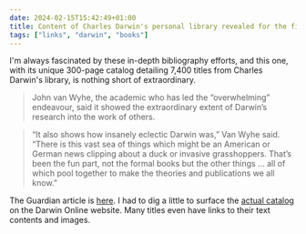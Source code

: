 ```yaml
---
date: 2024-02-15T15:42:49+01:00
title: Content of Charles Darwin's personal library revealed for the first time
tags: ["links", "darwin", "books"]
---
```

I'm always fascinated by these in-depth bibliography efforts, and this one, with
its unique 300-page catalog detailing 7,400 titles from Charles Darwin's
library, is nothing short of extraordinary. 

> John van Wyhe, the academic who has led the “overwhelming” endeavour, said it showed the extraordinary extent of Darwin’s research into the work of others.

> “It also shows how insanely eclectic Darwin was,” Van Wyhe said. “There is this vast sea of things which might be an American or German news clipping about a duck or invasive grasshoppers. That’s been the fun part, not the formal books but the other things … all of which pool together to make the theories and publications we all know.”

The Guardian article is [here](https://www.theguardian.com/science/2024/feb/11/charles-darwin-entire-personal-library-revealed-first-time). I had to dig a little to surface the [actual catalog](http://darwin-online.org.uk/Complete_Library_of_Charles_Darwin.html) on the Darwin Online website.  Many titles even have links to their text contents and images.